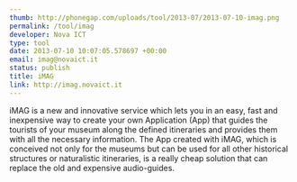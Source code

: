 ```yaml
---
thumb: http://phonegap.com/uploads/tool/2013-07/2013-07-10-imag.png
permalink: /tool/imag
developer: Nova ICT
type: tool
date: 2013-07-10 10:07:05.578697 +00:00
email: imag@novaict.it
status: publish
title: iMAG
link: http://imag.novaict.it
---
```


iMAG is a new and innovative service which lets you in an easy, fast and inexpensive way to create your own Application (App) that guides the tourists of your museum along the defined itineraries and provides them with all the necessary information. The App created with iMAG, which is conceived not only for the museums but can be used for all other historical structures or naturalistic itineraries, is a really cheap solution that can replace the old and expensive audio-guides.
